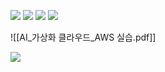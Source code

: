 ![](https://i.imgur.com/gjVZglR.png)
![](https://i.imgur.com/Je5aRzr.png)
![](https://i.imgur.com/SNY93vr.png)
![](https://i.imgur.com/mYTDNpm.png)

![[AI_가상화 클라우드_AWS 실습.pdf]]


![](https://i.imgur.com/S1v9MET.png)
